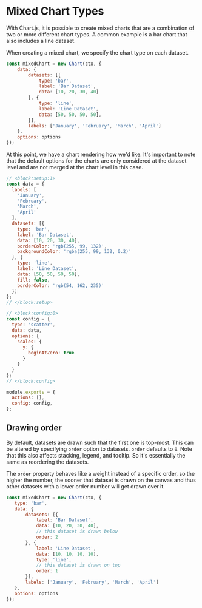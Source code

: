 # Mixed Chart Types

With Chart.js, it is possible to create mixed charts that are a combination of two or more different chart types. A common example is a bar chart that also includes a line dataset.

When creating a mixed chart, we specify the chart type on each dataset.

```javascript
const mixedChart = new Chart(ctx, {
    data: {
        datasets: [{
            type: 'bar',
            label: 'Bar Dataset',
            data: [10, 20, 30, 40]
        }, {
            type: 'line',
            label: 'Line Dataset',
            data: [50, 50, 50, 50],
        }],
        labels: ['January', 'February', 'March', 'April']
    },
    options: options
});
```

At this point, we have a chart rendering how we'd like. It's important to note that the default options for the charts are only considered at the dataset level and are not merged at the chart level in this case.

```js chart-editor
// <block:setup:1>
const data = {
  labels: [
    'January',
    'February',
    'March',
    'April'
  ],
  datasets: [{
    type: 'bar',
    label: 'Bar Dataset',
    data: [10, 20, 30, 40],
    borderColor: 'rgb(255, 99, 132)',
    backgroundColor: 'rgba(255, 99, 132, 0.2)'
  }, {
    type: 'line',
    label: 'Line Dataset',
    data: [50, 50, 50, 50],
    fill: false,
    borderColor: 'rgb(54, 162, 235)'
  }]
};
// </block:setup>

// <block:config:0>
const config = {
  type: 'scatter',
  data: data,
  options: {
    scales: {
      y: {
        beginAtZero: true
      }
    }
  }
};
// </block:config>

module.exports = {
  actions: [],
  config: config,
};
```

## Drawing order

 By default, datasets are drawn such that the first one is top-most. This can be altered by specifying `order` option to datasets. `order` defaults to `0`. Note that this also affects stacking, legend, and tooltip. So it's essentially the same as reordering the datasets.

The `order` property behaves like a weight instead of a specific order, so the higher the number, the sooner that dataset is drawn on the canvas and thus other datasets with a lower order number will get drawn over it.

 ```javascript
const mixedChart = new Chart(ctx, {
    type: 'bar',
    data: {
        datasets: [{
            label: 'Bar Dataset',
            data: [10, 20, 30, 40],
            // this dataset is drawn below
            order: 2
        }, {
            label: 'Line Dataset',
            data: [10, 10, 10, 10],
            type: 'line',
            // this dataset is drawn on top
            order: 1
        }],
        labels: ['January', 'February', 'March', 'April']
    },
    options: options
});
```
